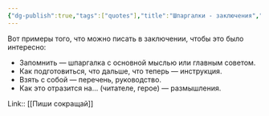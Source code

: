 ```yaml
---
{"dg-publish":true,"tags":["quotes"],"title":"Шпаргалки - заключения","date":"2021-10-19T12:27:00+03:00","modified_at":"2022-07-24T14:47:48+03:00","permalink":"/quotes/202110191227/","dgHomeLink":false,"dgPassFrontmatter":true}
---
```



Вот примеры того, что можно писать в заключении, чтобы это было интересно:
- Запомнить — шпаргалка с основной мыслью или главным советом.
- Как подготовиться, что дальше, что теперь — инструкция.
- Взять с собой — перечень, руководство.
- Как это отразится на… (читателе, герое) — размышления.

Link:: [[Пиши сокращай]]
